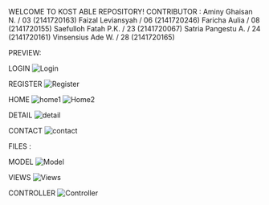 WELCOME TO KOST ABLE REPOSITORY!
CONTRIBUTOR :
Aminy Ghaisan N. / 03 (2141720163)
Faizal Leviansyah / 06 (2141720246)
Faricha Aulia / 08 (2141720155)
Saefulloh Fatah P.K. / 23 (2141720067)
Satria Pangestu A. / 24 (2141720161)
Vinsensius Ade W. / 28 (2141720165)

PREVIEW:

LOGIN
![Login](https://user-images.githubusercontent.com/92134413/226178711-3cf313c1-d6fa-4e4d-994a-346d6822fa15.jpg)

REGISTER
![Register](https://user-images.githubusercontent.com/92134413/226178712-461cd977-f2b1-4927-ab85-65656bac532a.jpg)

HOME
![home1](https://user-images.githubusercontent.com/92134413/226178699-715fb559-85cf-48d3-bc65-f42e8e921057.jpg)
![Home2](https://user-images.githubusercontent.com/92134413/226178700-10680211-945f-4e19-b1e0-b56db0c543d9.jpg)

DETAIL
![detail](https://user-images.githubusercontent.com/92134413/226178702-c766f04b-d127-4579-a4c9-17ae68c32247.jpg)

CONTACT
![contact](https://user-images.githubusercontent.com/92134413/226178704-894426f1-2486-4cbc-ab19-438d0317eea3.jpg)

FILES :

MODEL
![Model](https://user-images.githubusercontent.com/92134413/226178708-c54f1730-6d7e-4ddb-a8d9-46db008578c5.jpg)

VIEWS
![Views](https://user-images.githubusercontent.com/92134413/226178710-86d7ebdd-d90d-4a05-9ecc-48815d8f86b6.jpg)

CONTROLLER
![Controller](https://user-images.githubusercontent.com/92134413/226178707-a0614e3f-add4-4095-9b5d-1b8e11907079.jpg)



